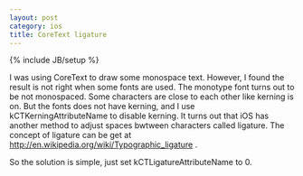 ```yaml
---
layout: post
category: ios
title: CoreText ligature
---
```

{% include JB/setup %}

I was using CoreText to draw some monospace text. However, I found the result is not right when some fonts are used. The monotype font turns out to be not monospaced. Some characters are close to each other like kerning is on. But the fonts does not have kerning, and I use kCTKerningAttributeName to disable kerning.
It turns out that iOS has another method to adjust spaces bwtween characters called ligature. The concept of ligature can be get at http://en.wikipedia.org/wiki/Typographic_ligature .

So the solution is simple, just set kCTLigatureAttributeName to 0.
